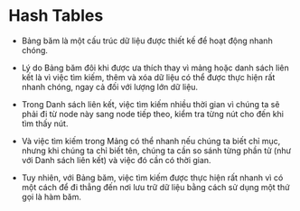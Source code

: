 # **Hash Tables**

- Bảng băm là một cấu trúc dữ liệu được thiết kế để hoạt động nhanh chóng.

- Lý do Bảng băm đôi khi được ưa thích thay vì mảng hoặc danh sách liên kết là vì việc tìm kiếm, thêm và xóa dữ liệu có thể được thực hiện rất nhanh chóng, ngay cả đối với lượng lớn dữ liệu.

- Trong Danh sách liên kết, việc tìm kiếm nhiều thời gian vì chúng ta sẽ phải đi từ node này sang node tiếp theo, kiểm tra từng nút cho đến khi tìm thấy nút.

- Và việc tìm kiếm trong Mảng có thể nhanh nếu chúng ta biết chỉ mục, nhưng khi chúng ta chỉ biết tên, chúng ta cần so sánh từng phần tử (như với Danh sách liên kết) và việc đó cần có thời gian.

- Tuy nhiên, với Bảng băm, việc tìm kiếm được thực hiện rất nhanh vì có một cách để đi thẳng đến nơi lưu trữ dữ liệu bằng cách sử dụng một thứ gọi là hàm băm.